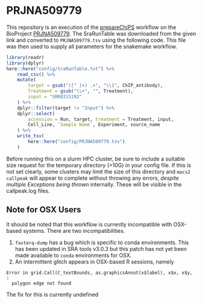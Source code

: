 # PRJNA509779

This repository is an execution of the [prepareChiPS](https://github.com/smped/prepareChIPs) workflow on the BioProject [PRJNA509779](https://www.ncbi.nlm.nih.gov/Traces/study/?acc=PRJNA509779&o=acc_s%3Aa).
The SraRunTable was downloaded from the given link and converted to `PRJNA509779.tsv` using the following code.
This file was then used to supply all parameters for the snakemake workflow.

```r
library(readr)
library(dplyr)
here::here("config/SraRunTable.txt") %>%
	read_csv() %>%
	mutate(
		target = gsub("([^ ]+) .+", "\\1", ChIP_antibody),
		Treatment = gsub("\\+", "", Treatment),
		input = "SRR8315192"
	) %>%
	dplyr::filter(target != "Input") %>%
	dplyr::select(
		accession = Run, target, treatment = Treatment, input, 
		Cell_Line, `Sample Name`, Experiment, source_name
	) %>%
	write_tsv(
		here::here("config/PRJNA509779.tsv")
	)
```

Before running this on a slurm HPC cluster, be sure to include a suitable size request for the temporary directory (>10G) in your config file.
If this is not set clearly, some clusters may limit the size of this directory and `macs2 callpeak` will appear to complete without throwing any errors, *despite multiple Exceptions being thrown* internally.
These will be visible in the callpeak.log files.

## Note for OSX Users

It should be noted that this workflow is currently incompatible with OSX-based systems.
There are two incompatibilities.

1. `fasterq-dump` has a bug which is specific to conda environments. This has been updated in SRA tools v3.0.3 but this patch has not yet been made available to `conda` environments for OSX.
2. An intermittent glitch appears in OSX-based R sessions, namely
```
Error in grid.Call(C_textBounds, as.graphicsAnnot(x$label), x$x, x$y,  : 
  polygon edge not found
```
The fix for this is currently undefined
